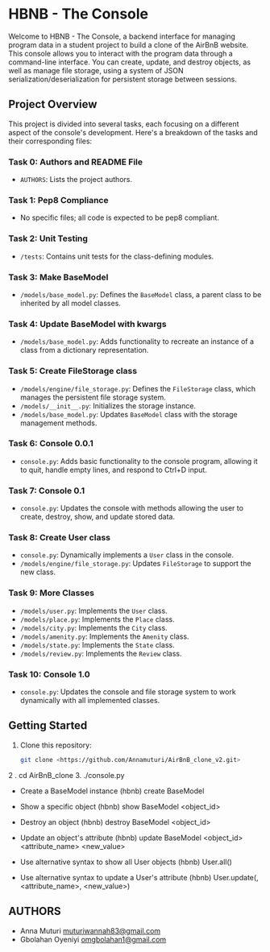 # HBNB - The Console

Welcome to HBNB - The Console, a backend interface for managing program data in a student project to build a clone of the AirBnB website. This console allows you to interact with the program data through a command-line interface. You can create, update, and destroy objects, as well as manage file storage, using a system of JSON serialization/deserialization for persistent storage between sessions.

## Project Overview

This project is divided into several tasks, each focusing on a different aspect of the console's development. Here's a breakdown of the tasks and their corresponding files:

### Task 0: Authors and README File

- `AUTHORS`: Lists the project authors.

### Task 1: Pep8 Compliance

- No specific files; all code is expected to be pep8 compliant.

### Task 2: Unit Testing

- `/tests`: Contains unit tests for the class-defining modules.

### Task 3: Make BaseModel

- `/models/base_model.py`: Defines the `BaseModel` class, a parent class to be inherited by all model classes.

### Task 4: Update BaseModel with kwargs

- `/models/base_model.py`: Adds functionality to recreate an instance of a class from a dictionary representation.

### Task 5: Create FileStorage class

- `/models/engine/file_storage.py`: Defines the `FileStorage` class, which manages the persistent file storage system.
- `/models/__init__.py`: Initializes the storage instance.
- `/models/base_model.py`: Updates `BaseModel` class with the storage management methods.

### Task 6: Console 0.0.1

- `console.py`: Adds basic functionality to the console program, allowing it to quit, handle empty lines, and respond to Ctrl+D input.

### Task 7: Console 0.1

- `console.py`: Updates the console with methods allowing the user to create, destroy, show, and update stored data.

### Task 8: Create User class

- `console.py`: Dynamically implements a `User` class in the console.
- `/models/engine/file_storage.py`: Updates `FileStorage` to support the new class.

### Task 9: More Classes

- `/models/user.py`: Implements the `User` class.
- `/models/place.py`: Implements the `Place` class.
- `/models/city.py`: Implements the `City` class.
- `/models/amenity.py`: Implements the `Amenity` class.
- `/models/state.py`: Implements the `State` class.
- `/models/review.py`: Implements the `Review` class.

### Task 10: Console 1.0

- `console.py`: Updates the console and file storage system to work dynamically with all implemented classes.

## Getting Started

1. Clone this repository:

   ```bash
   git clone <https://github.com/Annamuturi/AirBnB_clone_v2.git>
2 . cd AirBnB_clone
3. ./console.py
- Create a BaseModel instance
(hbnb) create BaseModel

- Show a specific object
(hbnb) show BaseModel <object_id>

- Destroy an object
(hbnb) destroy BaseModel <object_id>

- Update an object's attribute
(hbnb) update BaseModel <object_id> <attribute_name> <new_value>

- Use alternative syntax to show all User objects
(hbnb) User.all()

-  Use alternative syntax to update a User's attribute
(hbnb) User.update(<id>, <attribute_name>, <new_value>)

## AUTHORS

* Anna Muturi <muturiwannah83@gmail.com>
* Gbolahan Oyeniyi <omgbolahan1@gmail.com>
